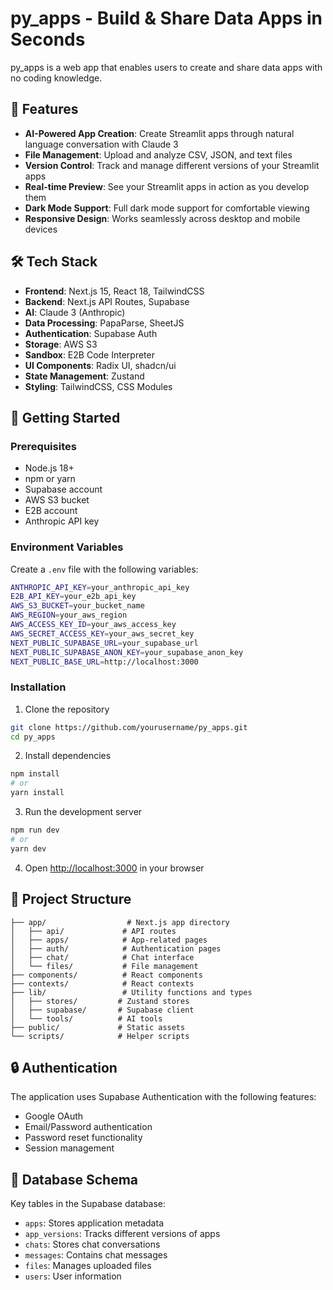 # py_apps - Build & Share Data Apps in Seconds

py_apps is a web app that enables users to create and share data apps with no coding knowledge.

## 🌟 Features

- **AI-Powered App Creation**: Create Streamlit apps through natural language conversation with Claude 3
- **File Management**: Upload and analyze CSV, JSON, and text files
- **Version Control**: Track and manage different versions of your Streamlit apps
- **Real-time Preview**: See your Streamlit apps in action as you develop them
- **Dark Mode Support**: Full dark mode support for comfortable viewing
- **Responsive Design**: Works seamlessly across desktop and mobile devices

## 🛠 Tech Stack

- **Frontend**: Next.js 15, React 18, TailwindCSS
- **Backend**: Next.js API Routes, Supabase
- **AI**: Claude 3 (Anthropic)
- **Data Processing**: PapaParse, SheetJS
- **Authentication**: Supabase Auth
- **Storage**: AWS S3
- **Sandbox**: E2B Code Interpreter
- **UI Components**: Radix UI, shadcn/ui
- **State Management**: Zustand
- **Styling**: TailwindCSS, CSS Modules

## 🚀 Getting Started

### Prerequisites

- Node.js 18+
- npm or yarn
- Supabase account
- AWS S3 bucket
- E2B account
- Anthropic API key

### Environment Variables

Create a `.env` file with the following variables:

```bash
ANTHROPIC_API_KEY=your_anthropic_api_key
E2B_API_KEY=your_e2b_api_key
AWS_S3_BUCKET=your_bucket_name
AWS_REGION=your_aws_region
AWS_ACCESS_KEY_ID=your_aws_access_key
AWS_SECRET_ACCESS_KEY=your_aws_secret_key
NEXT_PUBLIC_SUPABASE_URL=your_supabase_url
NEXT_PUBLIC_SUPABASE_ANON_KEY=your_supabase_anon_key
NEXT_PUBLIC_BASE_URL=http://localhost:3000
```

### Installation

1. Clone the repository
```bash
git clone https://github.com/yourusername/py_apps.git
cd py_apps
```

2. Install dependencies
```bash
npm install
# or
yarn install
```

3. Run the development server
```bash
npm run dev
# or
yarn dev
```

4. Open [http://localhost:3000](http://localhost:3000) in your browser

## 📁 Project Structure

```
├── app/                  # Next.js app directory
│   ├── api/             # API routes
│   ├── apps/            # App-related pages
│   ├── auth/            # Authentication pages
│   ├── chat/            # Chat interface
│   └── files/           # File management
├── components/          # React components
├── contexts/            # React contexts
├── lib/                 # Utility functions and types
│   ├── stores/         # Zustand stores
│   ├── supabase/       # Supabase client
│   └── tools/          # AI tools
├── public/             # Static assets
└── scripts/            # Helper scripts
```

## 🔒 Authentication

The application uses Supabase Authentication with the following features:
- Google OAuth
- Email/Password authentication
- Password reset functionality
- Session management

## 💾 Database Schema

Key tables in the Supabase database:
- `apps`: Stores application metadata
- `app_versions`: Tracks different versions of apps
- `chats`: Stores chat conversations
- `messages`: Contains chat messages
- `files`: Manages uploaded files
- `users`: User information